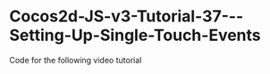 Cocos2d-JS-v3-Tutorial-37---Setting-Up-Single-Touch-Events
==========================================================

Code for the following video tutorial 
